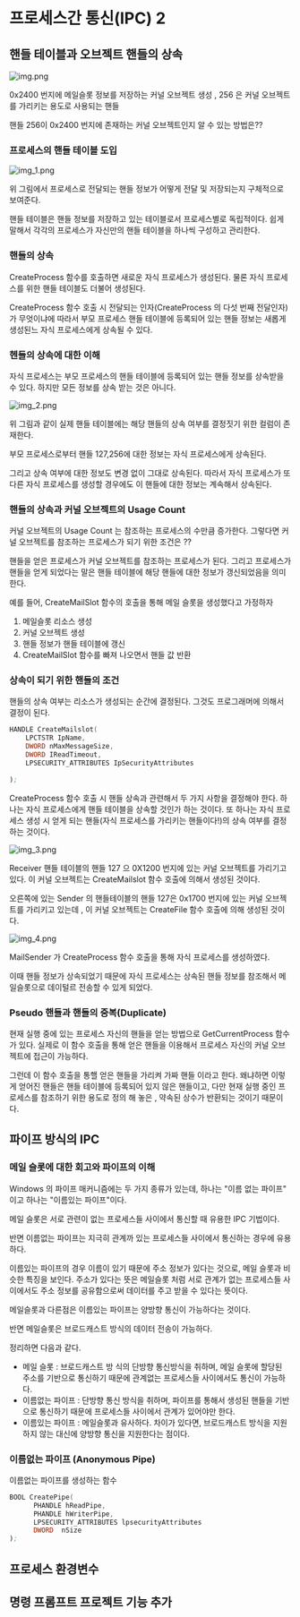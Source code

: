 # 프로세스간 통신(IPC) 2

## 핸들 테이블과 오브젝트 핸들의 상속

![img.png](img.png)

0x2400 번지에 메일슬롯 정보를 저장하는 커널 오브젝트 생성 ,
256 은 커널 오브젝트를 가리키는 용도로 사용되는 핸들

핸들 256이 0x2400 번지에 존재하는 커널 오브젝트인지 알 수 있는 방법은??

### 프로세스의 핸들 테이블 도입

![img_1.png](img_1.png)

위 그림에서 프로세스로 전달되는 핸들 정보가 어떻게 전달 및 저장되는지 구체적으로 보여준다.

핸들 테이블은 핸들 정보를 저장하고 있는 테이블로서 프로세스별로 독립적이다.
쉽게 말해서 각각의 프로세스가 자신만의 핸들 테이블을 하나씩 구성하고 관리한다.

### 핸들의 상속

CreateProcess 함수를 호출하면 새로운 자식 프로세스가 생성된다.
물론 자식 프로세스를 위한 핸들 테이블도 더불어 생성된다.

CreateProcess 함수 호출 시 전달되는 인자(CreateProcess 의 다섯 번째 전달인자)가
무엇이냐에 따라서 부모 프로세스 핸들 테이블에 등록되어 있는 핸들 정보는 새롭게
생성된느 자식 프로세스에게 상속될 수 있다.

### 헨들의 상속에 대한 이해

자식 프로세스는 부모 프로세스의 핸들 테이블에 등록되어 있는 핸들 정보를 상속받을 수 있다.
하지만 모든 정보를 상속 받는 것은 아니다.

![img_2.png](img_2.png)

위 그림과 같이 실제 핸들 테이블에는 해당 핸들의 상속 여부를 결정짓기 위한 컬럼이 존재한다.

부모 프로세스로부터 핸들 127,256에 대한 정보는 자식 프로세스에게 상속된다.

그리고 상속 여부에 대한 정보도 변경 없이 그대로 상속된다.
따라서 자식 프로세스가 또 다른 자식 프로세스를 생성할 경우에도 이 핸들에 대한
정보는 계속해서 상속된다.


### 핸들의 상속과 커널 오브젝트의 Usage Count

커널 오브젝트의 Usage Count 는 참조하는 프로세스의 수만큼 증가한다.
그렇다면 커널 오브젝트를 참조하는 프로세스가 되기 위한 조건은 ??

핸들을 얻은 프로세스가 커널 오브젝트를 참조하는 프로세스가 된다.
그리고 프로세스가 핸들을 얻게 되었다는 말은 핸들 테이블에 해당 핸들에 대한 정보가 
갱신되었음을 의미한다.


예를 들어, CreateMailSlot 함수의 호출을 통해 메일 슬롯을 생성했다고 가정하자

1. 메일슬롯 리소스 생성
2. 커널 오브젝트 생성
3. 핸들 정보가 핸들 테이블에 갱신
4. CreateMailSlot 함수를 빠져 나오면서 핸들 값 반환


### 상속이 되기 위한 핸들의 조건

핸들의 상속 여부는 리소스가 생성되는 순간에 결정된다.
그것도 프로그래머에 의해서 결정이 된다. 

```asm
HANDLE CreateMailslot(
    LPCTSTR IpName,
    DWORD nMaxMessageSize,
    DWORD IReadTimeout,
    LPSECURITY_ATTRIBUTES IpSecurityAttributes
   
);
```

CreateProcess 함수 호출 시 핸들 상속과 관련해서 두 가지 사항을 결정해야 한다.
하나는 자식 프로세스에게 핸들 테이블을 상속할 것인가 하는 것이다. 또 하나는
자식 프로세스 생성 시 얻게 되는 핸들(자식 프로세스를 가리키는 핸들이다!)의 상속 여부를 결정하는 것이다.

![img_3.png](img_3.png)

Receiver 핸들 테이블의 핸들 127 으
0X1200 번지에 있는 커널 오브젝트를 가리기고 있다.  이 커널 오브젝트는 CreateMailslot 함수
호출에 의해서 생성된 것이다. 

오른쪽에 있는 Sender 의 핸들테이블의 핸들 127은 0x1700 번지에 있는 커널 오브젝트를 
가리키고 있는데 , 이 커널 오브젝트는 CreateFile 함수 호출에 의해 생성된 것이다.


![img_4.png](img_4.png)

MailSender 가 CreateProcess 함수 호출을 통해 자식 프로세스를 생성하였다.

이때 핸들 정보가 상속되었기 때문에 자식 프로세스는 상속된 핸들 정보를 참조해서
메일슬롯으로 데이털르 전송할 수 있게 되었다.

### Pseudo 핸들과 핸들의 중복(Duplicate)

현재 실행 중에 있는 프로세스 자신의 핸들을 얻는 방법으로 GetCurrentProcess 함수가 있다.
실제로 이 함수 호출을 통해 얻은 핸들을 이용해서 프로세스 자신의 커널 오브젝트에 접근이 가능하다.

그런데 이 함수 호출을 통핼 얻은 핸들을 가리켜  가짜 핸들 이라고 한다.
왜냐하면 이렇게 얻어진 핸들은 핸들 테이블에 등록되어 있지 않은 핸들이고, 
다만 현재 실행 중인 프로세스를 참조하기 위한 용도로 정의 해 놓은 , 약속된 상수가
반환되는 것이기 때문이다.

## 파이프 방식의 IPC

### 메일 슬롯에 대한 회고와 파이프의 이해

Windows 의 파이프 매커니즘에는 두 가지 종류가 있는데,
하나는 "이름 없는 파이프" 이고 하나는 "이름있는 파이프"이다.

메일 슬롯은 서로 관련이 없는 프로세스들 사이에서 통신할 때 유용한 IPC 기법이다.

반면 이름없는 파이프는 지극히 관계까 있는  프로세스들 사이에서 통신하는 경우에 유용하다.


이름있는 파이프의 경우 이름이 있기 때문에 주소 정보가 있다는 것으로, 메일 슬롯과 
비슷한 특징을 보인다. 주소가 있다는 뜻은 메일슬롯 처럼 서로 관계가 없는 프로세스들 사이에서도
주소 정보를 공유함으로써 데이터를 주고 받을 수 있다는 뜻이다.

메일슬롯과 다른점은 이름있는 파이프는 양방향 통신이 가능하다는 것이다.

반면 메일슬롯은 브로드캐스트 방식의 데이터 전송이 가능하다.


정리하면 다음과 같다.
- 메일 슬롯 : 브로드캐스트 방 식의 단방향 통신방식을 취하며, 메일 슬롯에 할당된 주소를 
기반으로 통신하기 때문에 관계없는 프로세스들 사이에서도 통신이 가능하다.
- 이름없는 파이프 : 단방향 통신 방식을 취하며, 파이프를 통해서 생성된 핸들을 기반으로 통신하기 때문에
프로세스들 사이에서 관계가 있어야만 한다.
- 이름있는 파이프 : 메일슬롯과 유사하다. 차이가 있다면, 브로드캐스트 방식을 지원하지 않는 대신에
양방향 통신을 지원한다는 점이다.


### 이름없는 파이프 (Anonymous Pipe)

이름없는 파이프를 생성하는 함수

```asm
BOOL CreatePipe(
      PHANDLE hReadPipe,
      PHANDLE hWriterPipe,
      LPSECURITY_ATTRIBUTES lpsecurityAttributes
      DWORD  nSize
);
```

  

## 프로세스 환경변수

## 명령 프롬프트 프로젝트 기능 추가

